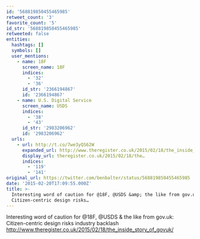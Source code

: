 ```yaml
---
id: '568819850455465985'
retweet_count: '3'
favorite_count: '5'
id_str: '568819850455465985'
retweeted: false
entities:
  hashtags: []
  symbols: []
  user_mentions:
    - name: 18F
      screen_name: 18F
      indices:
        - '32'
        - '36'
      id_str: '2366194867'
      id: '2366194867'
    - name: U.S. Digital Service
      screen_name: USDS
      indices:
        - '38'
        - '43'
      id_str: '2983206962'
      id: '2983206962'
  urls:
    - url: http://t.co/7we3yQS62W
      expanded_url: http://www.theregister.co.uk/2015/02/18/the_inside_story_of_govuk/
      display_url: theregister.co.uk/2015/02/18/the…
      indices:
        - '119'
        - '141'
original_url: https://twitter.com/benbalter/status/568819850455465985
date: '2015-02-20T17:09:55.000Z'
title: >-
  Interesting word of caution for @18F, @USDS &amp; the like from gov.uk:
  Citizen-centric design risks…
---
```


Interesting word of caution for @18F, @USDS &amp; the like from gov.uk: Citizen-centric design risks industry backlash http://www.theregister.co.uk/2015/02/18/the_inside_story_of_govuk/